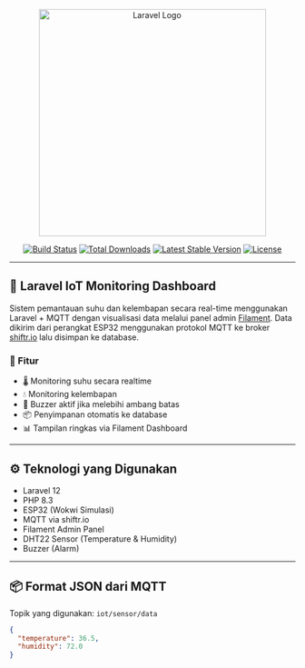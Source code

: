 <p align="center">
  <a href="https://laravel.com" target="_blank">
    <img src="https://raw.githubusercontent.com/laravel/art/master/logo-lockup/5%20SVG/2%20CMYK/1%20Full%20Color/laravel-logolockup-cmyk-red.svg" width="400" alt="Laravel Logo">
  </a>
</p>

<p align="center">
  <a href="https://github.com/laravel/framework/actions"><img src="https://github.com/laravel/framework/workflows/tests/badge.svg" alt="Build Status"></a>
  <a href="https://packagist.org/packages/laravel/framework"><img src="https://img.shields.io/packagist/dt/laravel/framework" alt="Total Downloads"></a>
  <a href="https://packagist.org/packages/laravel/framework"><img src="https://img.shields.io/packagist/v/laravel/framework" alt="Latest Stable Version"></a>
  <a href="https://packagist.org/packages/laravel/framework"><img src="https://img.shields.io/packagist/l/laravel/framework" alt="License"></a>
</p>

---

## 📡 Laravel IoT Monitoring Dashboard

Sistem pemantauan suhu dan kelembapan secara real-time menggunakan Laravel + MQTT dengan visualisasi data melalui panel admin [Filament](https://filamentphp.com/). Data dikirim dari perangkat ESP32 menggunakan protokol MQTT ke broker [shiftr.io](https://shiftr.io) lalu disimpan ke database.

### 🚀 Fitur

- 🌡️ Monitoring suhu secara realtime
- 💧 Monitoring kelembapan
- 🔔 Buzzer aktif jika melebihi ambang batas
- 📦 Penyimpanan otomatis ke database
- 📊 Tampilan ringkas via Filament Dashboard

---

## ⚙️ Teknologi yang Digunakan

- Laravel 12
- PHP 8.3
- ESP32 (Wokwi Simulasi)
- MQTT via shiftr.io
- Filament Admin Panel
- DHT22 Sensor (Temperature & Humidity)
- Buzzer (Alarm)

---

## 📦 Format JSON dari MQTT

Topik yang digunakan: `iot/sensor/data`

```json
{
  "temperature": 36.5,
  "humidity": 72.0
}
